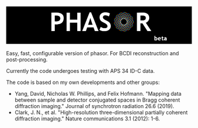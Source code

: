 ![Image description](/introLogo.png)

Easy, fast, configurable version of phasor. For BCDI reconstruction and post-processing.

Currently the code undergoes testing with APS 34 ID-C data.

The code is based on my own developments and other groups:
- Yang, David, Nicholas W. Phillips, and Felix Hofmann. "Mapping data between sample and detector conjugated spaces in Bragg coherent diffraction imaging." Journal of synchrotron radiation 26.6 (2019).
- Clark, J. N., et al. "High-resolution three-dimensional partially coherent diffraction imaging." Nature communications 3.1 (2012): 1-6.
